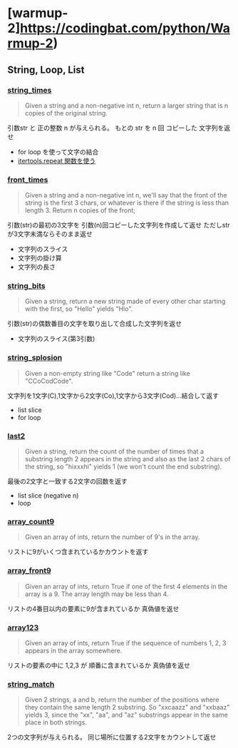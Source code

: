 # [warmup-2]https://codingbat.com/python/Warmup-2)

## String, Loop, List

### [string_times](https://codingbat.com/prob/p193507)

> Given a string and a non-negative int n, return a larger string that is n copies of the original string.

引数str と 正の整数 n が与えられる。 もとの str を n 回 コピーした 文字列を返せ 

- for loop を使って文字の結合
- [itertools.repeat 関数を使う](https://www.google.com/search?q=iterator+repeat+python&oq=iterator+repeat+&aqs=chrome.1.69i57j0l7.7317j0j7&sourceid=chrome&ie=UTF-8)

### [front_times](https://codingbat.com/prob/p165097)

> Given a string and a non-negative int n, we'll say that the front of the string is the first 3 chars, or whatever is there if the string is less than length 3. Return n copies of the front;

引数(str)の最初の3文字を 引数(n)回コピーした文字列を作成して返せ ただしstrが3文字未満ならそのまま返せ

- 文字列のスライス
- 文字列の掛け算
- 文字列の長さ

### [string_bits](https://codingbat.com/prob/p165097)

> Given a string, return a new string made of every other char starting with the first, so "Hello" yields "Hlo".

引数(str)の偶数番目の文字を取り出して合成した文字列を返せ

- 文字列のスライス(第3引数)

### [string_splosion](https://codingbat.com/prob/p118366)

> Given a non-empty string like "Code" return a string like "CCoCodCode".

文字列を1文字(C),1文字から2文字(Co),1文字から3文字(Cod)...結合して返す

- list slice
- for loop

### [last2](https://codingbat.com/prob/p145834)

> Given a string, return the count of the number of times that a substring length 2 appears in the string and also as the last 2 chars of the string, so "hixxxhi" yields 1 (we won't count the end substring).

最後の2文字と一致する2文字の回数を返す

- list slice (negative n)
- loop

### [array_count9](https://codingbat.com/prob/p166170)

> Given an array of ints, return the number of 9's in the array.

リストに9がいくつ含まれているかカウントを返す

### [array_front9](https://codingbat.com/prob/p110166)

> Given an array of ints, return True if one of the first 4 elements in the array is a 9. The array length may be less than 4.

リストの4番目以内の要素に9が含まれているか 真偽値を返せ


### [array123](https://codingbat.com/prob/p193604)

> Given an array of ints, return True if the sequence of numbers 1, 2, 3 appears in the array somewhere.

リストの要素の中に 1,2,3 が 順番に含まれているか 真偽値を返せ

### [string_match](https://codingbat.com/prob/p182414)

> Given 2 strings, a and b, return the number of the positions where they contain the same length 2 substring. So "xxcaazz" and "xxbaaz" yields 3, since the "xx", "aa", and "az" substrings appear in the same place in both strings.

2つの文字列が与えられる。 同じ場所に位置する2文字をカウントして返せ

